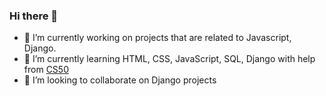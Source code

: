 ### Hi there 👋

<!--
**venish-prabhu/venish-prabhu** is a ✨ _special_ ✨ repository because its `README.md` (this file) appears on your GitHub profile.

Here are some ideas to get you started:

- 🔭 I’m currently working on ...
- 🌱 I’m currently learning ...
- 👯 I’m looking to collaborate on ...
- 🤔 I’m looking for help with ...
- 💬 Ask me about ...
- 📫 How to reach me: ...
- 😄 Pronouns: ...
- ⚡ Fun fact: ...
-->

- 🔭 I’m currently working on projects that are related to Javascript, Django.
- 🌱 I’m currently learning HTML, CSS, JavaScript, SQL, Django with help from [CS50](https://online-learning.harvard.edu/course/cs50s-web-programming-python-and-javascript?delta=0)
- 👯 I’m looking to collaborate on Django projects
